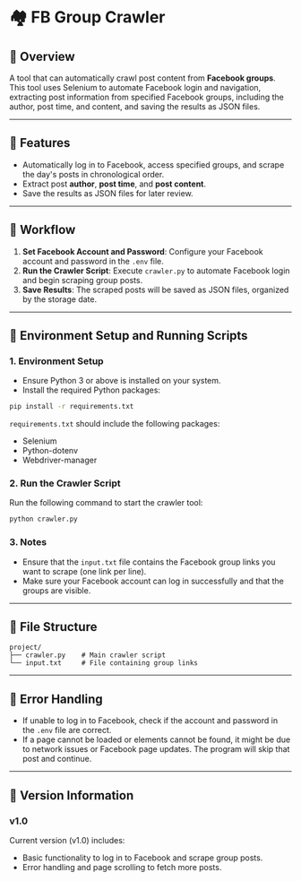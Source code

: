 # 🏘️ FB Group Crawler

## 📌 Overview

A tool that can automatically crawl post content from **Facebook groups**. This tool uses Selenium to automate Facebook login and navigation, extracting post information from specified Facebook groups, including the author, post time, and content, and saving the results as JSON files.

---

## 📌 Features

- Automatically log in to Facebook, access specified groups, and scrape the day's posts in chronological order.
- Extract post **author**, **post time**, and **post content**.
- Save the results as JSON files for later review.

---

## 📌 Workflow

1. **Set Facebook Account and Password**: Configure your Facebook account and password in the `.env` file.
2. **Run the Crawler Script**: Execute `crawler.py` to automate Facebook login and begin scraping group posts.
3. **Save Results**: The scraped posts will be saved as JSON files, organized by the storage date.

---

## 📌 Environment Setup and Running Scripts

### 1. **Environment Setup**

* Ensure Python 3 or above is installed on your system.
* Install the required Python packages:

```bash
pip install -r requirements.txt
```

`requirements.txt` should include the following packages:

* Selenium
* Python-dotenv
* Webdriver-manager

### 2. **Run the Crawler Script**

Run the following command to start the crawler tool:

```bash
python crawler.py
```

### 3. **Notes**

* Ensure that the `input.txt` file contains the Facebook group links you want to scrape (one link per line).
* Make sure your Facebook account can log in successfully and that the groups are visible.

---

## 📌 File Structure

```
project/
├── crawler.py    # Main crawler script
└── input.txt     # File containing group links
```

---

## 📌 Error Handling

* If unable to log in to Facebook, check if the account and password in the `.env` file are correct.
* If a page cannot be loaded or elements cannot be found, it might be due to network issues or Facebook page updates. The program will skip that post and continue.

---

## 📌 Version Information

### v1.0

Current version (v1.0) includes:

* Basic functionality to log in to Facebook and scrape group posts.
* Error handling and page scrolling to fetch more posts.

